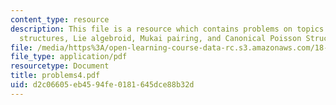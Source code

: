 ```yaml
---
content_type: resource
description: This file is a resource which contains problems on topics like Dirac
  structures, Lie algebroid, Mukai pairing, and Canonical Poisson Structure.
file: /media/https%3A/open-learning-course-data-rc.s3.amazonaws.com/18-969-topics-in-geometry-dirac-geometry-fall-2006/d2c06605eb4594fe0181645dce88b32d_problems4.pdf
file_type: application/pdf
resourcetype: Document
title: problems4.pdf
uid: d2c06605-eb45-94fe-0181-645dce88b32d
---
```

